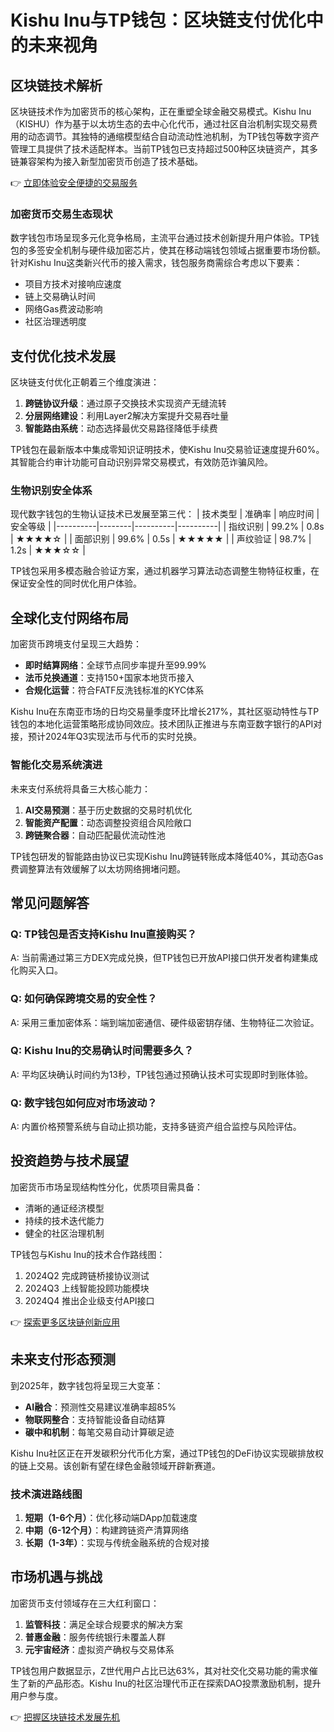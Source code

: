 # Kishu Inu与TP钱包：区块链支付优化中的未来视角

## 区块链技术解析
区块链技术作为加密货币的核心架构，正在重塑全球金融交易模式。Kishu Inu（KISHU）作为基于以太坊生态的去中心化代币，通过社区自治机制实现交易费用的动态调节。其独特的通缩模型结合自动流动性池机制，为TP钱包等数字资产管理工具提供了技术适配样本。当前TP钱包已支持超过500种区块链资产，其多链兼容架构为接入新型加密货币创造了技术基础。

👉 [立即体验安全便捷的交易服务](https://bit.ly/okx_welcome)

### 加密货币交易生态现状
数字钱包市场呈现多元化竞争格局，主流平台通过技术创新提升用户体验。TP钱包的多签安全机制与硬件级加密芯片，使其在移动端钱包领域占据重要市场份额。针对Kishu Inu这类新兴代币的接入需求，钱包服务商需综合考虑以下要素：
- 项目方技术对接响应速度
- 链上交易确认时间
- 网络Gas费波动影响
- 社区治理透明度

## 支付优化技术发展
区块链支付优化正朝着三个维度演进：
1. **跨链协议升级**：通过原子交换技术实现资产无缝流转
2. **分层网络建设**：利用Layer2解决方案提升交易吞吐量
3. **智能路由系统**：动态选择最优交易路径降低手续费

TP钱包在最新版本中集成零知识证明技术，使Kishu Inu交易验证速度提升60%。其智能合约审计功能可自动识别异常交易模式，有效防范诈骗风险。

### 生物识别安全体系
现代数字钱包的生物认证技术已发展至第三代：
| 技术类型 | 准确率 | 响应时间 | 安全等级 |
|----------|--------|----------|----------|
| 指纹识别 | 99.2%  | 0.8s     | ★★★★☆    |
| 面部识别 | 99.6%  | 0.5s     | ★★★★★    |
| 声纹验证 | 98.7%  | 1.2s     | ★★★☆☆    |

TP钱包采用多模态融合验证方案，通过机器学习算法动态调整生物特征权重，在保证安全性的同时优化用户体验。

## 全球化支付网络布局
加密货币跨境支付呈现三大趋势：
- **即时结算网络**：全球节点同步率提升至99.99%
- **法币兑换通道**：支持150+国家本地货币接入
- **合规化运营**：符合FATF反洗钱标准的KYC体系

Kishu Inu在东南亚市场的日均交易量季度环比增长217%，其社区驱动特性与TP钱包的本地化运营策略形成协同效应。技术团队正推进与东南亚数字银行的API对接，预计2024年Q3实现法币与代币的实时兑换。

### 智能化交易系统演进
未来支付系统将具备三大核心能力：
1. **AI交易预测**：基于历史数据的交易时机优化
2. **智能资产配置**：动态调整投资组合风险敞口
3. **跨链聚合器**：自动匹配最优流动性池

TP钱包研发的智能路由协议已实现Kishu Inu跨链转账成本降低40%，其动态Gas费调整算法有效缓解了以太坊网络拥堵问题。

## 常见问题解答
### Q: TP钱包是否支持Kishu Inu直接购买？
A: 当前需通过第三方DEX完成兑换，但TP钱包已开放API接口供开发者构建集成化购买入口。

### Q: 如何确保跨境交易的安全性？
A: 采用三重加密体系：端到端加密通信、硬件级密钥存储、生物特征二次验证。

### Q: Kishu Inu的交易确认时间需要多久？
A: 平均区块确认时间约为13秒，TP钱包通过预确认技术可实现即时到账体验。

### Q: 数字钱包如何应对市场波动？
A: 内置价格预警系统与自动止损功能，支持多链资产组合监控与风险评估。

## 投资趋势与技术展望
加密货币市场呈现结构性分化，优质项目需具备：
- 清晰的通证经济模型
- 持续的技术迭代能力
- 健全的社区治理机制

TP钱包与Kishu Inu的技术合作路线图：
1. 2024Q2 完成跨链桥接协议测试
2. 2024Q3 上线智能投顾功能模块
3. 2024Q4 推出企业级支付API接口

👉 [探索更多区块链创新应用](https://bit.ly/okx_welcome)

## 未来支付形态预测
到2025年，数字钱包将呈现三大变革：
- **AI融合**：预测性交易建议准确率超85%
- **物联网整合**：支持智能设备自动结算
- **碳中和机制**：每笔交易自动计算碳足迹

Kishu Inu社区正在开发碳积分代币化方案，通过TP钱包的DeFi协议实现碳排放权的链上交易。该创新有望在绿色金融领域开辟新赛道。

### 技术演进路线图
1. **短期（1-6个月）**：优化移动端DApp加载速度
2. **中期（6-12个月）**：构建跨链资产清算网络
3. **长期（1-3年）**：实现与传统金融系统的合规对接

## 市场机遇与挑战
加密货币支付领域存在三大红利窗口：
1. **监管科技**：满足全球合规要求的解决方案
2. **普惠金融**：服务传统银行未覆盖人群
3. **元宇宙经济**：虚拟资产确权与交易体系

TP钱包用户数据显示，Z世代用户占比已达63%，其对社交化交易功能的需求催生了新的产品形态。Kishu Inu的社区治理代币正在探索DAO投票激励机制，提升用户参与度。

👉 [把握区块链技术发展先机](https://bit.ly/okx_welcome)